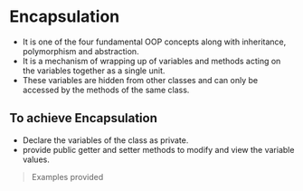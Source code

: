 # Encapsulation

* It is one of the four fundamental OOP concepts along with inheritance, polymorphism and abstraction.
* It is a mechanism of wrapping up of variables and methods acting on the variables together as a single unit.
* These variables are hidden from other classes and can only be accessed by the methods of the same class.

## To achieve Encapsulation
* Declare the variables of the class as private.
* provide public getter and setter methods to modify and view the variable values.

> Examples provided